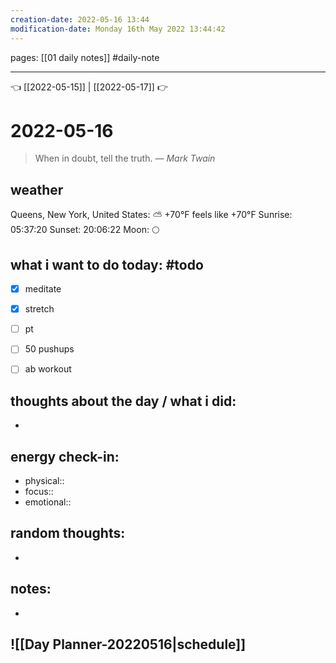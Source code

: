 ```yaml
---
creation-date: 2022-05-16 13:44 
modification-date: Monday 16th May 2022 13:44:42 
---
```

pages: [[01 daily notes]] 
#daily-note
___

👈 [[2022-05-15]] | [[2022-05-17]] 👉 

# 2022-05-16 
> When in doubt, tell the truth.
> — <cite>Mark Twain</cite>


## weather
Queens, New York, United States: ⛅️  +70°F feels like +70°F
Sunrise: 05:37:20
Sunset:  20:06:22
Moon:    🌕

## what i want to do today: #todo
- [x] meditate
- [x] stretch 
- [ ] pt
- [ ] 50 pushups
- [ ] ab workout



## thoughts about the day / what i did:
- 

## energy check-in:
- physical::
- focus::
- emotional::

## random thoughts:
- 

## notes:
- 

## ![[Day Planner-20220516|schedule]]